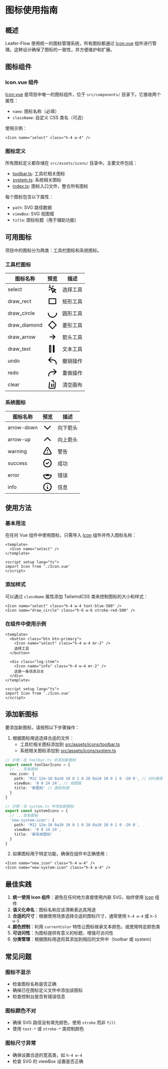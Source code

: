 # 图标使用指南

## 概述

Leafer-Flow 使用统一的图标管理系统，所有图标都通过 [Icon.vue](file:///d:/work/test/leafer-flow/src/components/Icon.vue) 组件进行管理。这种设计确保了图标的一致性，并方便维护和扩展。

## 图标组件

### Icon.vue 组件

[Icon.vue](file:///d:/work/test/leafer-flow/src/components/Icon.vue) 是项目中唯一的图标组件，位于 `src/components/` 目录下。它接收两个属性：

- `name`: 图标名称（必填）
- `className`: 自定义 CSS 类名（可选）

使用示例：
```vue
<Icon name="select" class="h-4 w-4" />
```

### 图标定义

所有图标定义都存储在 `src/assets/icons/` 目录中。主要文件包括：

- [toolbar.ts](file:///d:/work/test/leafer-flow/src/assets/icons/toolbar.ts): 工具栏相关图标
- [system.ts](file:///d:/work/test/leafer-flow/src/assets/icons/system.ts): 系统相关图标
- [index.ts](file:///d:/work/test/leafer-flow/src/assets/icons/index.ts): 图标入口文件，整合所有图标

每个图标包含以下属性：
- `path`: SVG 路径数据
- `viewBox`: SVG 视图框
- `title`: 图标标题（用于辅助功能）

## 可用图标

项目中的图标分为两类：工具栏图标和系统图标。

### 工具栏图标

| 图标名称 | 预览 | 描述 |
|---------|------|------|
| select | ![select](data:image/svg+xml;base64,PHN2ZyB4bWxucz0iaHR0cDovL3d3dy53My5vcmcvMjAwMC9zdmciIHZpZXdCb3g9IjAgMCAyNCAyNCIgZmlsbD0ibm9uZSIgc3Ryb2tlPSJjdXJyZW50Q29sb3IiPjxwYXRoIHN0cm9rZS1saW5lY2FwPSJyb3VuZCIgc3Ryb2tlLWxpbmVqb2luPSJyb3VuZCIgc3Ryb2tlLXdpZHRoPSIyIiBkPSJNMTUgMTVsLTIgNUw5IDlsMTEgNC01IDJ6bTAgMGw1IDVNNS4xODggMi4yMzlsLjc3NyAyLjg5N003LjEzNiA3Ljk2NWwtMi44OTgtLjc3N00xMy45NSA0LjA1bC0yLjEyMiAyLjEyMm0tNS42NTcgNS42NTZsLTIuMTIyIDIuMTIyIi8+PC9zdmc+) | 选择工具 |
| draw_rect | ![draw_rect](data:image/svg+xml;base64,PHN2ZyB4bWxucz0iaHR0cDovL3d3dy53My5vcmcvMjAwMC9zdmciIHZpZXdCb3g9IjAgMCAyNCAyNCIgZmlsbD0ibm9uZSIgc3Ryb2tlPSJjdXJyZW50Q29sb3IiPjxwYXRoIHN0cm9rZS1saW5lY2FwPSJyb3VuZCIgc3Ryb2tlLWxpbmVqb2luPSJyb3VuZCIgc3Ryb2tlLXdpZHRoPSIyIiBkPSJNNCA2aDE2djEySDR6Ii8+PC9zdmc+) | 矩形工具 |
| draw_circle | ![draw_circle](data:image/svg+xml;base64,PHN2ZyB4bWxucz0iaHR0cDovL3d3dy53My5vcmcvMjAwMC9zdmciIHZpZXdCb3g9IjAgMCAyNCAyNCIgZmlsbD0ibm9uZSIgc3Ryb2tlPSJjdXJyZW50Q29sb3IiPjxwYXRoIHN0cm9rZS1saW5lY2FwPSJyb3VuZCIgc3Ryb2tlLWxpbmVqb2luPSJyb3VuZCIgc3Ryb2tlLXdpZHRoPSIyIiBkPSJNMTIgMTJtLTEwIDBhMTAgMTAgMCAxIDAgMjAgMGE1IDAgMSAwIC0yMCAwIi8+PC9zdmc+) | 圆形工具 |
| draw_diamond | ![draw_diamond](data:image/svg+xml;base64,PHN2ZyB4bWxucz0iaHR0cDovL3d3dy53My5vcmcvMjAwMC9zdmciIHZpZXdCb3g9IjAgMCAyNCAyNCIgZmlsbD0ibm9uZSIgc3Ryb2tlPSJjdXJyZW50Q29sb3IiPjxwYXRoIHN0cm9rZS1saW5lY2FwPSJyb3VuZCIgc3Ryb2tlLWxpbmVqb2luPSJyb3VuZCIgc3Ryb2tlLXdpZHRoPSIyIiBkPSJNMTIgM2w5IDktOSA5LTktOSA5LTl6Ii8+PC9zdmc+) | 菱形工具 |
| draw_arrow | ![draw_arrow](data:image/svg+xml;base64,PHN2ZyB4bWxucz0iaHR0cDovL3d3dy53My5vcmcvMjAwMC9zdmciIHZpZXdCb3g9IjAgMCAyNCAyNCIgZmlsbD0ibm9uZSIgc3Ryb2tlPSJjdXJyZW50Q29sb3IiPjxwYXRoIHN0cm9rZS1saW5lY2FwPSJyb3VuZCIgc3Ryb2tlLWxpbmVqb2luPSJyb3VuZCIgc3Ryb2tlLXdpZHRoPSIyIiBkPSJNMTMgN2w1IDVtMCAwbC01IDVtNS01SDYiLz48L3N2Zz4=) | 箭头工具 |
| draw_text | ![draw_text](data:image/svg+xml;base64,PHN2ZyB4bWxucz0iaHR0cDovL3d3dy53My5vcmcvMjAwMC9zdmciIHZpZXdCb3g9IjAgMCAyNCAyNCIgZmlsbD0ibm9uZSIgc3Ryb2tlPSJjdXJyZW50Q29sb3IiPjxwYXRoIHN0cm9rZS1saW5lY2FwPSJyb3VuZCIgc3Ryb2tlLWxpbmVqb2luPSJyb3VuZCIgc3Ryb2tlLXdpZHRoPSIyIiBkPSJNNSA0aDN2MTZINXYtMTZ6bTExIDBoLTJ2MTZoMlY0eiIvPjwvc3ZnPg==) | 文本工具 |
| undo | ![undo](data:image/svg+xml;base64,PHN2ZyB4bWxucz0iaHR0cDovL3d3dy53My5vcmcvMjAwMC9zdmciIHZpZXdCb3g9IjAgMCAyNCAyNCIgZmlsbD0ibm9uZSIgc3Ryb2tlPSJjdXJyZW50Q29sb3IiPjxwYXRoIHN0cm9rZS1saW5lY2FwPSJyb3VuZCIgc3Ryb2tlLWxpbmVqb2luPSJyb3VuZCIgc3Ryb2tlLXdpZHRoPSIyIiBkPSJNMyAxMGgxMGE4IDggMCAwMSA4IDh2Mk0zIDEwbDYgNm0tNi02bDYtNiIvPjwvc3ZnPg==) | 撤销操作 |
| redo | ![redo](data:image/svg+xml;base64,PHN2ZyB4bWxucz0iaHR0cDovL3d3dy53My5vcmcvMjAwMC9zdmciIHZpZXdCb3g9IjAgMCAyNCAyNCIgZmlsbD0ibm9uZSIgc3Ryb2tlPSJjdXJyZW50Q29sb3IiPjxwYXRoIHN0cm9rZS1saW5lY2FwPSJyb3VuZCIgc3Ryb2tlLWxpbmVqb2luPSJyb3VuZCIgc3Ryb2tlLXdpZHRoPSIyIiBkPSJNMjEgMTBoLTEwYTggOCAwIDAwLTggOHYybTE4LTEwbC02IDZtNi02bC02LTYiLz48L3N2Zz4=) | 重做操作 |
| clear | ![clear](data:image/svg+xml;base64,PHN2ZyB4bWxucz0iaHR0cDovL3d3dy53My5vcmcvMjAwMC9zdmciIHZpZXdCb3g9IjAgMCAyNCAyNCIgZmlsbD0ibm9uZSIgc3Ryb2tlPSJjdXJyZW50Q29sb3IiPjxwYXRoIHN0cm9rZS1saW5lY2FwPSJyb3VuZCIgc3Ryb2tlLWxpbmVqb2luPSJyb3VuZCIgc3Ryb2tlLXdpZHRoPSIyIiBkPSJNMTkgN2wtLjg2NyAxMi4xNDJBMiAyIDAgMDExNi4xMzggMjFINS44NjJhMiAyIDAgMDEtMS45OTUtMS44NThMNSA3bTUgNHY2bTQtNnY2bTEtMTBWNGExIDEgMCAwMC0xLTFoLTRhMSAxIDAgMDBfMSAxIDF2M000IDdoMTYiLz48L3N2Zz4=) | 清空画布 |

### 系统图标

| 图标名称 | 预览 | 描述 |
|---------|------|------|
| arrow-down | ![arrow-down](data:image/svg+xml;base64,PHN2ZyB4bWxucz0iaHR0cDovL3d3dy53My5vcmcvMjAwMC9zdmciIHZpZXdCb3g9IjAgMCAyNCAyNCIgZmlsbD0ibm9uZSIgc3Ryb2tlPSJjdXJyZW50Q29sb3IiPjxwYXRoIHN0cm9rZS1saW5lY2FwPSJyb3VuZCIgc3Ryb2tlLWxpbmVqb2luPSJyb3VuZCIgc3Ryb2tlLXdpZHRoPSIyIiBkPSJNMTkgOWwtNyA3LTctNyIvPjwvc3ZnPg==) | 向下箭头 |
| arrow-up | ![arrow-up](data:image/svg+xml;base64,PHN2ZyB4bWxucz0iaHR0cDovL3d3dy53My5vcmcvMjAwMC9zdmciIHZpZXdCb3g9IjAgMCAyNCAyNCIgZmlsbD0ibm9uZSIgc3Ryb2tlPSJjdXJyZW50Q29sb3IiPjxwYXRoIHN0cm9rZS1saW5lY2FwPSJyb3VuZCIgc3Ryb2tlLWxpbmVqb2luPSJyb3VuZCIgc3Ryb2tlLXdpZHRoPSIyIiBkPSJNNSAxNWw3LTcgNyA3Ii8+PC9zdmc+) | 向上箭头 |
| warning | ![warning](data:image/svg+xml;base64,PHN2ZyB4bWxucz0iaHR0cDovL3d3dy53My5vcmcvMjAwMC9zdmciIHZpZXdCb3g9IjAgMCAyNCAyNCIgZmlsbD0ibm9uZSIgc3Ryb2tlPSJjdXJyZW50Q29sb3IiPjxwYXRoIHN0cm9rZS1saW5lY2FwPSJyb3VuZCIgc3Ryb2tlLWxpbmVqb2luPSJyb3VuZCIgc3Ryb2tlLXdpZHRoPSIyIiBkPSJNMTIgOXYybTAgNGguMDFtLTYuOTM4IDRoMTMuODU2YzEuNTQgMCAyLjUwMi0xLjY2NyAxLjczMi0zTDEzLjczMiA0Yy0uNzctMS4zMzMtMi42OTQtMS4zMzMtMy40NjQgMEwzLjM0IDE2Yy0uNzcgMS4zMzMuMTkyIDMgMS43MzIgM3oiLz48L3N2Zz4=) | 警告 |
| success | ![success](data:image/svg+xml;base64,PHN2ZyB4bWxucz0iaHR0cDovL3d3dy53My5vcmcvMjAwMC9zdmciIHZpZXdCb3g9IjAgMCAyNCAyNCIgZmlsbD0ibm9uZSIgc3Ryb2tlPSJjdXJyZW50Q29sb3IiPjxwYXRoIHN0cm9rZS1saW5lY2FwPSJyb3VuZCIgc3Ryb2tlLWxpbmVqb2luPSJyb3VuZCIgc3Ryb2tlLXdpZHRoPSIyIiBkPSJNOSAxMmwyIDIgNC00bTYgMmE5IDkgMCAxMS0xOCAwIDkgOSAwIDAxMTggMHoiLz48L3N2Zz4=) | 成功 |
| error | ![error](data:image/svg+xml;base64,PHN2ZyB4bWxucz0iaHR0cDovL3d3dy53My5vcmcvMjAwMC9zdmciIHZpZXdCb3g9IjAgMCAyNCAyNCIgZmlsbD0ibm9uZSIgc3Ryb2tlPSJjdXJyZW50Q29sb3IiPjxwYXRoIHN0cm9rZS1saW5lY2FwPSJyb3VuZCIgc3Ryb2tlLWxpbmVqb2luPSJyb3VuZCIgc3Ryb2tlLXdpZHRoPSIyIiBkPSJNMTAgMTRsMi0ybTAgMGwyLTJtLTIgMmwtMi0ybTIgMmwyIDJtNy0yYTkgOSAwIDExLTE4IDAgOSA5IDAgMDE1IDB6Ii8+PC9zdmc+) | 错误 |
| info | ![info](data:image/svg+xml;base64,PHN2ZyB4bWxucz0iaHR0cDovL3d3dy53My5vcmcvMjAwMC9zdmciIHZpZXdCb3g9IjAgMCAyNCAyNCIgZmlsbD0ibm9uZSIgc3Ryb2tlPSJjdXJyZW50Q29sb3IiPjxwYXRoIHN0cm9rZS1saW5lY2FwPSJyb3VuZCIgc3Ryb2tlLWxpbmVqb2luPSJyb3VuZCIgc3Ryb2tlLXdpZHRoPSIyIiBkPSJNMTMgMTZoLTF2LTRoLTFtMS00aC4wMU0yMSAxMmE5IDkgMCAxMS0xOCAwIDkgOSAwIDAxMTggMHoiLz48L3N2Zz4=) | 信息 |

## 使用方法

### 基本用法

在任何 Vue 组件中使用图标，只需导入 [Icon](file:///d:/work/test/leafer-flow/src/components/Icon.vue#L17-L31) 组件并传入图标名称：

```vue
<template>
  <Icon name="select" />
</template>

<script setup lang="ts">
import Icon from './Icon.vue'
</script>
```

### 添加样式

可以通过 `className` 属性添加 TailwindCSS 类来控制图标的大小和样式：

```vue
<Icon name="select" class="h-4 w-4 text-blue-500" />
<Icon name="draw_circle" class="h-6 w-6 stroke-red-500" />
```

### 在组件中使用示例

```vue
<template>
  <button class="btn btn-primary">
    <Icon name="select" class="h-4 w-4 mr-2" />
    选择工具
  </button>
  
  <div class="log-item">
    <Icon name="info" class="h-4 w-4 mr-2" />
    这是一条信息日志
  </div>
</template>

<script setup lang="ts">
import Icon from './Icon.vue'
</script>
```

## 添加新图标

要添加新图标，请按照以下步骤操作：

1. 根据图标用途选择合适的文件：
   - 工具栏相关图标添加到 [src/assets/icons/toolbar.ts](file:///d:/work/test/leafer-flow/src/assets/icons/toolbar.ts)
   - 系统相关图标添加到 [src/assets/icons/system.ts](file:///d:/work/test/leafer-flow/src/assets/icons/system.ts)

```typescript
// 示例：在 toolbar.ts 中添加新图标
export const toolbarIcons = {
  // ...现有图标
  new_icon: {
    path: 'M12 12m-10 0a10 10 0 1 0 20 0a10 10 0 1 0 -20 0', // SVG路径
    viewBox: '0 0 24 24', // 视图框
    title: '新图标' // 图标标题
  }
}

// 示例：在 system.ts 中添加新图标
export const systemIcons = {
  // ...现有图标
  'new-system-icon': {
    path: 'M12 12m-10 0a10 10 0 1 0 20 0a10 10 0 1 0 -20 0',
    viewBox: '0 0 24 24',
    title: '新系统图标'
  }
}
```

2. 如果图标用于特定功能，确保在组件中正确使用：

```vue
<Icon name="new_icon" class="h-4 w-4" />
<Icon name="new-system-icon" class="h-4 w-4" />
```

## 最佳实践

1. **统一使用 Icon 组件**：避免在任何地方直接使用内联 SVG，始终使用 [Icon](file:///d:/work/test/leafer-flow/src/components/Icon.vue#L17-L31) 组件
2. **语义化命名**：图标名称应该清晰表达其用途
3. **合适的尺寸**：根据使用场景选择合适的图标尺寸，通常使用 `h-4 w-4` 或 `h-5 w-5`
4. **颜色控制**：利用 `currentColor` 特性让图标继承文本颜色，或使用特定颜色类
5. **可访问性**：为图标提供有意义的标题，增强可访问性
6. **分类管理**：根据图标用途将其添加到相应的文件中（toolbar 或 system）

## 常见问题

### 图标不显示
- 检查图标名称是否正确
- 确保已在图标定义文件中添加该图标
- 检查控制台是否有错误信息

### 图标颜色不对
- 确保 SVG 路径没有填充颜色，使用 `stroke` 而非 `fill`
- 使用 `text-*` 或 `stroke-*` 类控制颜色

### 图标尺寸异常
- 确保设置合适的宽高类，如 `h-4 w-4`
- 检查 SVG 的 viewBox 设置是否正确